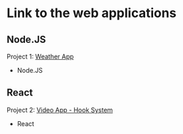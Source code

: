 # Link to the web applications 

## Node.JS
Project 1: [Weather App](https://maziar-weather-application.herokuapp.com)

- Node.JS

  
## React 
Project 2: [Video App - Hook System](https://videos-hooks-tawny-three-28.vercel.app)

- React

